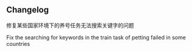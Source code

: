 ## Changelog

修复某些国家环境下的养号任务无法搜索关键字的问题

Fix the searching for keywords in the train task of petting failed in some countries
